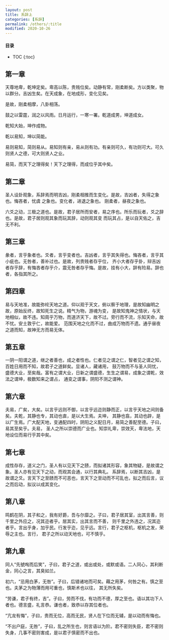 ```yaml
---
layout: post
title: 系辞上
categories: [系辞]
permalink: /others/:title
modified: 2020-10-26
---
```


#### 目录

* TOC
{:toc}

## 第一章

天尊地卑，乾坤定矣。卑高以陈，贵贱位矣。动静有常，刚柔断矣。方以类聚，物以群分。吉凶生矣。在天成象，在地成形，变化见矣。

是故，刚柔相摩，八卦相荡。

鼓之以雷霆，润之以风雨。日月运行，一寒一署。乾道成男，坤道成女。

乾知大始，坤作成物。

乾以易知，坤以简能。

易则易知，简则易从。易知则有亲，易从则有功。有亲则可久，有功则可大。可久则贤人之德，可大则贤人之业。

易简，而天下之理得矣！天下之理得，而成位乎其中矣。


## 第二章

圣人设卦观象，系辞焉而明吉凶，刚柔相推而生变化。是故，吉凶者，失得之象也。悔吝者，忧虞 之象也。变化者，进退之象也。
刚柔者，昼夜之象也。

六爻之动，三极之道也。是故，君子居所而安者，易之序也。所乐而玩者，爻之辞也。是故，君子居则观其象而玩其辞，动则观其变
而玩其占，是以自天佑之，吉无不利。


## 第三章

彖者，言乎象者也。爻者，言乎变者也。吉凶者，言乎其失得也。悔吝者，言乎其小疵也。无咎者，善补过也。是故，列贵贱者存乎位，
齐小大者存乎卦，辩吉凶者存乎辞，有悔吝者存乎介，震无咎者存乎悔。是故，挂有小大，辞有险易。辞也者，各指其所之。


## 第四章

易与天地准，故能弥纶天地之道。仰以观于天文，俯以察于地理，是故知幽明之故，原始反终，故知死生之说。精气为物，游魂为变，
是故知鬼神之情状，与天地相似，故不违。知周乎万物，而道济天下，故不过。旁行而不流，乐知天命，故不忧。安土敦乎仁，故能爱。
范围天地之化而不过，曲成万物而不遗。通乎昼夜之道而知，故神无方而易无体。


## 第五章

一阴一阳谓之道，继之者善也，成之者性也。仁者见之谓之仁，智者见之谓之知，百姓日用而不知，故君子之道鲜矣。显诸人，藏诸用，
鼓万物而不与圣人同忧，盛德大业，至矣哉。富有之谓大业，日新之谓盛德，生生之谓易，成象之谓乾，效法之谓坤，极数知来之谓占，
通变之谓事，阴阳不测之谓神。


## 第六章

夫易，广矣，大矣。以言乎远则不御，以言乎远迩则静而正，以言乎天地之间则备矣。夫乾，其静也专，其动也直，是以大生焉。夫坤，
其静也翕，其动也辟，是以广生焉。广大配天地，变通配四时，阴阳之义配日月，易简之善配至德。子曰，易其至矣乎。夫易，
圣人之所以崇德而广业也。知崇礼卑，崇效天，卑法地，天地设位而易行乎其中矣。


## 第七章

成性存存，道义之门，圣人有以见天下之赜，而拟诸其形容，象其物疑，是故谓之象。圣人亦有见天下之动，而观其会通，以行其典礼。
系辞焉，以断其吉凶，是故谓之爻。言天下之至赜而不可恶也，言天下之至动而不可乱也，拟之而后言，议之而后动，拟议以成其变化。


## 第八章

鸣鹤在阴，其子和之，我有好爵，吾与尔靡之。子曰，君子居其室，出其言善，则千里之外应之，况其迩者乎。居其实，出其言而不善，
则千里之外违之，况其迩者乎。言出乎身，加乎民。行发乎迩，见乎远。言行，君子之枢机，枢机之发，荣辱之主也。言行，
君子之所以动天地也，可不慎乎。


## 第九章

同人“先號啕而后笑”，子曰，君子之道，或出或处，或默或语。二人同心，其利断金，同心之言，其臭如兰。

初六，“忌用白茅，无咎”。子曰，后错诸地而可矣。藉之用茅，何咎之有。慎之至也。夫茅之为物薄而用可重也，慎斯术也以往，
其无所失矣。

“劳谦，君子有终，吉”。子曰，劳而不伐，有功而不德，厚之至也。语以其功下人者也。德言盛，礼言恭。谦也者，致恭以存其位者也。

“亢龙有悔”，子曰，贵而无位，高而无民，贤人在下位而无辅，是以动而有悔也。

“不出户庭，无咎”，子曰，乱之所生也，则言语以为阶。君不密则失臣，君不密则失身，几事不密则害成，是以君子慎密而不出也。


